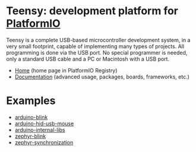 
# Teensy: development platform for [PlatformIO](https://platformio.org)

Teensy is a complete USB-based microcontroller development system, in a very small footprint, capable of implementing many types of projects. All programming is done via the USB port. No special programmer is needed, only a standard USB cable and a PC or Macintosh with a USB port.

* [Home](https://platformio.org/platforms/teensy) (home page in PlatformIO Registry)
* [Documentation](https://docs.platformio.org/page/platforms/teensy.html) (advanced usage, packages, boards, frameworks, etc.)

# Examples

* [arduino-blink](https://github.com/platformio/platform-teensy/tree/master/examples/arduino-blink)
* [arduino-hid-usb-mouse](https://github.com/platformio/platform-teensy/tree/master/examples/arduino-hid-usb-mouse)
* [arduino-internal-libs](https://github.com/platformio/platform-teensy/tree/master/examples/arduino-internal-libs)
* [zephyr-blink](https://github.com/platformio/platform-teensy/tree/master/examples/zephyr-blink)
* [zephyr-synchronization](https://github.com/platformio/platform-teensy/tree/master/examples/zephyr-synchronization)
